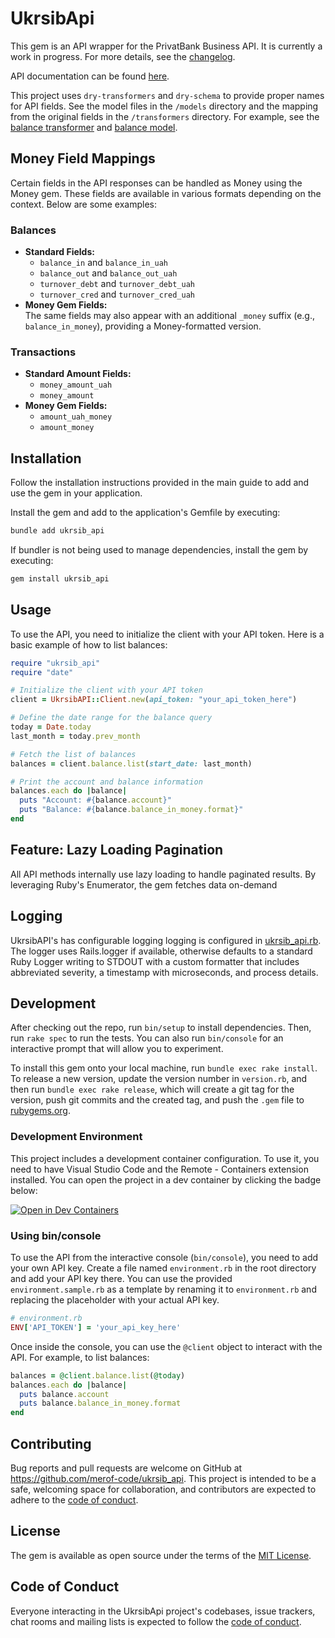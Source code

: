 # UkrsibApi

This gem is an API wrapper for the PrivatBank Business API. It is currently a work in progress. For more details, see the [changelog](CHANGELOG.md).

API documentation can be found [here](https://docs.google.com/document/d/e/2PACX-1vTtKvGa3P4E-lDqLg3bHRF6Wi9S7GIjSMFEFxII5qQZBGxuTXs25hQNiUU1hMZQhOyx6BNvIZ1bVKSr/pub).

This project uses `dry-transformers` and `dry-schema` to provide proper names for API fields. See the model files in the `/models` directory and the mapping from the original fields in the `/transformers` directory. For example, see the [balance transformer](lib/ukrsib_api/transformers/balance_transformer.rb) and [balance model](lib/ukrsib_api/models/balance.rb).

## Money Field Mappings

Certain fields in the API responses can be handled as Money using the Money gem. These fields are available in various formats depending on the context. Below are some examples:

### Balances

- **Standard Fields:**
  - `balance_in` and `balance_in_uah`
  - `balance_out` and `balance_out_uah`
  - `turnover_debt` and `turnover_debt_uah`
  - `turnover_cred` and `turnover_cred_uah`
- **Money Gem Fields:**  
  The same fields may also appear with an additional `_money` suffix (e.g., `balance_in_money`), providing a Money-formatted version.

### Transactions

- **Standard Amount Fields:**
  - `money_amount_uah`
  - `money_amount`
- **Money Gem Fields:**
  - `amount_uah_money`
  - `amount_money`

## Installation

Follow the installation instructions provided in the main guide to add and use the gem in your application.

Install the gem and add to the application's Gemfile by executing:

```bash
bundle add ukrsib_api
```

If bundler is not being used to manage dependencies, install the gem by executing:

```bash
gem install ukrsib_api
```

## Usage

To use the API, you need to initialize the client with your API token. Here is a basic example of how to list balances:

```ruby
require "ukrsib_api"
require "date"

# Initialize the client with your API token
client = UkrsibAPI::Client.new(api_token: "your_api_token_here")

# Define the date range for the balance query
today = Date.today
last_month = today.prev_month

# Fetch the list of balances
balances = client.balance.list(start_date: last_month)

# Print the account and balance information
balances.each do |balance|
  puts "Account: #{balance.account}"
  puts "Balance: #{balance.balance_in_money.format}"
end
```

## Feature: Lazy Loading Pagination

All API methods internally use lazy loading to handle paginated results. By leveraging Ruby's Enumerator, the gem fetches data on-demand

## Logging

UkrsibAPI's has configurable logging logging is configured in [ukrsib_api.rb](./lib/ukrsib_api.rb). The logger uses Rails.logger if available, otherwise defaults to a standard Ruby Logger writing to STDOUT with a custom formatter that includes abbreviated severity, a timestamp with microseconds, and process details.

## Development

After checking out the repo, run `bin/setup` to install dependencies. Then, run `rake spec` to run the tests. You can also run `bin/console` for an interactive prompt that will allow you to experiment.

To install this gem onto your local machine, run `bundle exec rake install`. To release a new version, update the version number in `version.rb`, and then run `bundle exec rake release`, which will create a git tag for the version, push git commits and the created tag, and push the `.gem` file to [rubygems.org](https://rubygems.org).

### Development Environment

This project includes a development container configuration. To use it, you need to have Visual Studio Code and the Remote - Containers extension installed. You can open the project in a dev container by clicking the badge below:

[![Open in Dev Containers](https://img.shields.io/static/v1?label=Dev%20Containers&message=Open&color=blue&logo=visualstudiocode)](https://vscode.dev/redirect?url=vscode://ms-vscode-remote.remote-containers/cloneInVolume?url=https://github.com/merof-code/ukrsib_api)

### Using bin/console

To use the API from the interactive console (`bin/console`), you need to add your own API key. Create a file named `environment.rb` in the root directory and add your API key there. You can use the provided `environment.sample.rb` as a template by renaming it to `environment.rb` and replacing the placeholder with your actual API key.

```ruby
# environment.rb
ENV['API_TOKEN'] = 'your_api_key_here'
```

Once inside the console, you can use the `@client` object to interact with the API. For example, to list balances:

```ruby
balances = @client.balance.list(@today)
balances.each do |balance|
  puts balance.account
  puts balance.balance_in_money.format
end
```

## Contributing

Bug reports and pull requests are welcome on GitHub at https://github.com/merof-code/ukrsib_api. This project is intended to be a safe, welcoming space for collaboration, and contributors are expected to adhere to the [code of conduct](https://github.com/merof-code/ukrsib_api/blob/master/CODE_OF_CONDUCT.md).

## License

The gem is available as open source under the terms of the [MIT License](https://opensource.org/licenses/MIT).

## Code of Conduct

Everyone interacting in the UkrsibApi project's codebases, issue trackers, chat rooms and mailing lists is expected to follow the [code of conduct](https://github.com/merof-code/ukrsib_api/blob/master/CODE_OF_CONDUCT.md).
